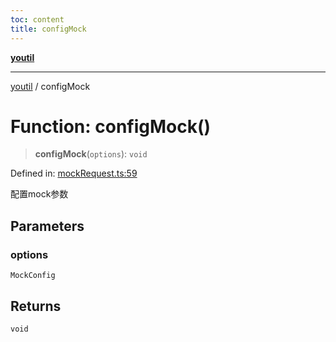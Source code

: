 ```yaml
---
toc: content
title: configMock
---
```

[**youtil**](../README.md)

***

[youtil](../globals.md) / configMock

# Function: configMock()

> **configMock**(`options`): `void`

Defined in: [mockRequest.ts:59](https://github.com/sxei/youtil/blob/7f7adc3aa8118da3d99649c0a35e2677f23d7bc0/src/mockRequest.ts#L59)

配置mock参数

## Parameters

### options

`MockConfig`

## Returns

`void`
